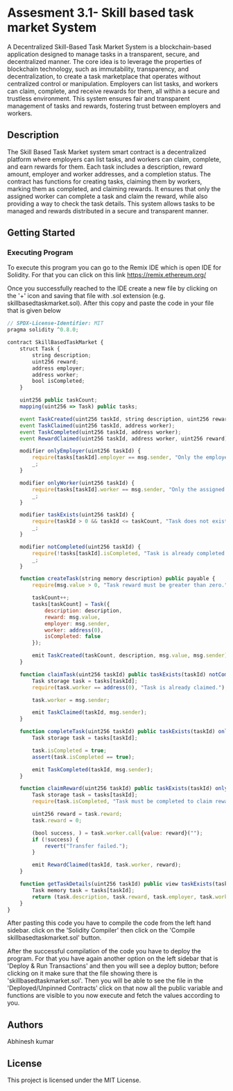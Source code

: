 # Assesment 3.1- Skill based task market System
A Decentralized Skill-Based Task Market System is a blockchain-based application designed to manage tasks in a transparent, secure, and decentralized manner. The core idea is to leverage the properties of blockchain technology, such as immutability, transparency, and decentralization, to create a task marketplace that operates without centralized control or manipulation. Employers can list tasks, and workers can claim, complete, and receive rewards for them, all within a secure and trustless environment. This system ensures fair and transparent management of tasks and rewards, fostering trust between employers and workers.

## Description
The Skill Based Task Market system  smart contract is a decentralized platform where employers can list tasks, and workers can claim, complete, and earn rewards for them. Each task includes a description, reward amount, employer and worker addresses, and a completion status. The contract has functions for creating tasks, claiming them by workers, marking them as completed, and claiming rewards. It ensures that only the assigned worker can complete a task and claim the reward, while also providing a way to check the task details. This system allows tasks to be managed and rewards distributed in a secure and transparent manner.

## Getting Started

### Executing Program
To execute this program you can go to the Remix IDE which is open IDE for Solidity. For that you can click on this link https://remix.ethereum.org/

Once you successfully reached to the IDE create a new file by clicking on the '+' icon and saving that file with .sol extension (e.g. skillbasedtaskmarket.sol). After this copy and paste the code in your file that is given below 

```javascript
// SPDX-License-Identifier: MIT
pragma solidity ^0.8.0;

contract SkillBasedTaskMarket {
    struct Task {
        string description;
        uint256 reward;
        address employer;
        address worker;
        bool isCompleted;
    }

    uint256 public taskCount;
    mapping(uint256 => Task) public tasks;

    event TaskCreated(uint256 taskId, string description, uint256 reward, address employer);
    event TaskClaimed(uint256 taskId, address worker);
    event TaskCompleted(uint256 taskId, address worker);
    event RewardClaimed(uint256 taskId, address worker, uint256 reward);

    modifier onlyEmployer(uint256 taskId) {
        require(tasks[taskId].employer == msg.sender, "Only the employer can perform this action.");
        _;
    }

    modifier onlyWorker(uint256 taskId) {
        require(tasks[taskId].worker == msg.sender, "Only the assigned worker can perform this action.");
        _;
    }

    modifier taskExists(uint256 taskId) {
        require(taskId > 0 && taskId <= taskCount, "Task does not exist.");
        _;
    }

    modifier notCompleted(uint256 taskId) {
        require(!tasks[taskId].isCompleted, "Task is already completed.");
        _;
    }

    function createTask(string memory description) public payable {
        require(msg.value > 0, "Task reward must be greater than zero.");

        taskCount++;
        tasks[taskCount] = Task({
            description: description,
            reward: msg.value,
            employer: msg.sender,
            worker: address(0),
            isCompleted: false
        });

        emit TaskCreated(taskCount, description, msg.value, msg.sender);
    }

    function claimTask(uint256 taskId) public taskExists(taskId) notCompleted(taskId) {
        Task storage task = tasks[taskId];
        require(task.worker == address(0), "Task is already claimed.");

        task.worker = msg.sender;

        emit TaskClaimed(taskId, msg.sender);
    }

    function completeTask(uint256 taskId) public taskExists(taskId) onlyWorker(taskId) notCompleted(taskId) {
        Task storage task = tasks[taskId];

        task.isCompleted = true;
        assert(task.isCompleted == true); 

        emit TaskCompleted(taskId, msg.sender);
    }

    function claimReward(uint256 taskId) public taskExists(taskId) onlyWorker(taskId) {
        Task storage task = tasks[taskId];
        require(task.isCompleted, "Task must be completed to claim reward.");

        uint256 reward = task.reward;
        task.reward = 0;

        (bool success, ) = task.worker.call{value: reward}("");
        if (!success) {
            revert("Transfer failed.");
        }

        emit RewardClaimed(taskId, task.worker, reward);
    }

    function getTaskDetails(uint256 taskId) public view taskExists(taskId) returns (string memory, uint256, address, address, bool) {
        Task memory task = tasks[taskId];
        return (task.description, task.reward, task.employer, task.worker, task.isCompleted);
    }
}

```
          
         

After pasting this code you have to compile the code from the left hand sidebar. click on the 'Solidity Compiler' then click on the 'Compile skillbasedtaskmarket.sol' button.

After the successful compilation of the code you have to deploy the program. For that you have again another option on the left sidebar that is 'Deploy & Run Transactions' and then you will see a deploy button; before clicking on it make sure that the file showing there is 'skillbasedtaskmarket.sol'. Then you will be able to see the file in the 'Deployed/Unpinned Contracts' click on that now all the public variable and functions are visible to you now execute and fetch the values according to you.


## Authors
Abhinesh kumar

## License
This project is licensed under the MIT License.
